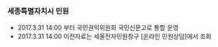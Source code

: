 ### 세종특별자치시 민원
- 2017.3.31 14:00 부터 국민권익위원회 국민신문고로 통합 운영
- 2017.3.31 14:00 이전자료는 세올전자민원창구 [온라인 민원상담]에서 조회
